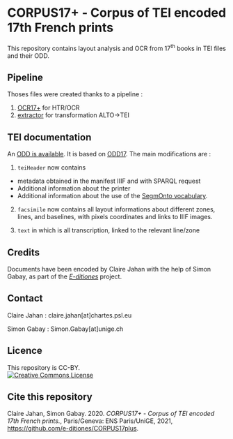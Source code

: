 # CORPUS17+ - Corpus of TEI encoded 17th French prints

This repository contains layout analysis and OCR from 17<sup>th</sup> books in TEI files and their ODD.


## Pipeline

Thoses files were created thanks to a pipeline :

1. [OCR17+](https://github.com/e-ditiones/OCR17plus) for HTR/OCR
2. [extractor](https://github.com/e-ditiones/extractor) for transformation ALTO->TEI

## TEI documentation
An [ODD is  available](https://github.com/e-ditiones/CORPUS17plus/tree/main/ODD). It is based on [ODD17](github.com/e-ditiones/ODD17). The main modifications are :

1. `teiHeader` now contains
  * metadata obtained in the manifest IIIF and with SPARQL request
  * Additional information about the printer
  * Additional information about the use of the [SegmOnto vocabulary](http://github.com/SegmOnto).

2. `facsimile` now contains all layout informations about different zones, lines, and baselines, with pixels coordinates and links to 
IIIF images.

3. `text` in which is all transcription, linked to the relevant line/zone

## Credits

Documents have been encoded by Claire Jahan with the help of Simon Gabay, as part of the [_E-ditiones_](https://github.com/e-ditiones) project.

## Contact
Claire Jahan : claire.jahan[at]chartes.psl.eu

Simon Gabay : Simon.Gabay[at]unige.ch

## Licence

This repository is CC-BY.
<br/>
<a rel="license" href="https://creativecommons.org/licenses/by/2.0"><img alt="Creative Commons License" src="https://i.creativecommons.org/l/by/2.0/88x31.png" /></a>

## Cite this repository

Claire Jahan, Simon Gabay. 2020. _CORPUS17+ - Corpus of TEI encoded 17th French prints._, Paris/Geneva: ENS Paris/UniGE, 2021, https://github.com/e-ditiones/CORPUS17plus. 
